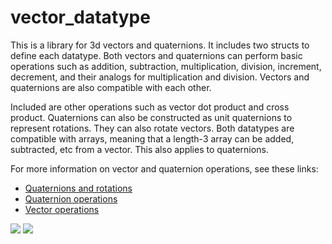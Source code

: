 # vector_datatype
This is a library for 3d vectors and quaternions. It includes two structs to define each datatype. Both vectors and quaternions can perform basic operations such as addition, subtraction, multiplication, division, increment, decrement, and their analogs for multiplication and division. Vectors and quaternions are also compatible with each other.  

Included are other operations such as vector dot product and cross product. Quaternions can also be constructed as unit quaternions to represent rotations. They can also rotate vectors. Both datatypes are compatible with arrays, meaning that a length-3 array can be added, subtracted, etc from a vector. This also applies to quaternions.  

For more information on vector and quaternion operations, see these links:  

- [Quaternions and rotations](http://danceswithcode.net/engineeringnotes/quaternions/quaternions.html)
- [Quaternion operations](http://graphics.stanford.edu/courses/cs348a-17-winter/Papers/quaternion.pdf)  
- [Vector operations](http://emweb.unl.edu/Math/mathweb/vectors/vectors.html)

<img src = "http://danceswithcode.net/engineeringnotes/quaternions/images/axis-angle.png"></img> <img src = "https://opentextbc.ca/calculusv3openstax/wp-content/uploads/sites/288/2019/08/CNX_Calc_Figure_12_02_011.jpg"></img>

